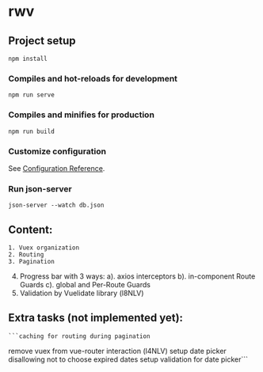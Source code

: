 # rwv

## Project setup
```
npm install
```

### Compiles and hot-reloads for development
```
npm run serve
```

### Compiles and minifies for production
```
npm run build
```

### Customize configuration
See [Configuration Reference](https://cli.vuejs.org/config/).

### Run json-server

	json-server --watch db.json

## Content:
	
	1. Vuex organization
	2. Routing
	3. Pagination
  4. Progress bar with 3 ways: 
    a). axios interceptors 
    b). in-component Route Guards 
    c). global and Per-Route Guards
  5. Validation by Vuelidate library (l8NLV)

## Extra tasks (not implemented yet):

	```caching for routing during pagination
  remove vuex from vue-router interaction (l4NLV)
  setup date picker disallowing not to choose expired dates
  setup validation for date picker```
  